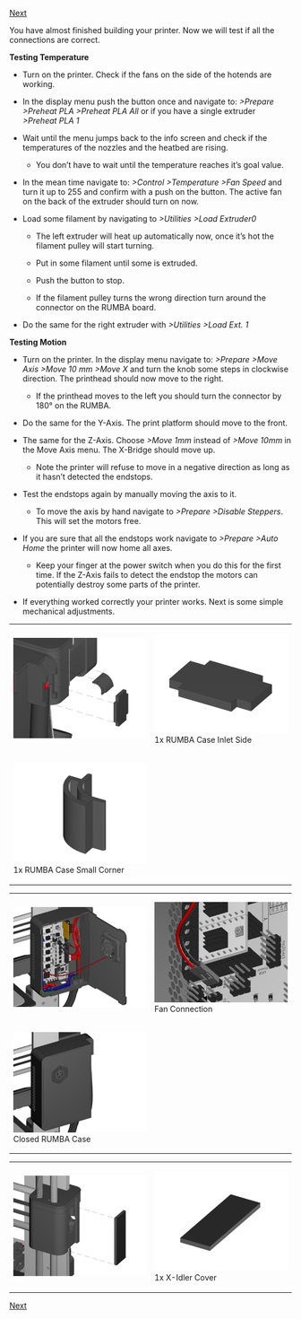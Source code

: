 [Next](https://github.com/laydrop/i3-Berlin/wiki/Section-5.2-Calibrating-the-Y-Axis)

You have almost finished building your printer. Now we will test if all the connections are correct.

**Testing Temperature**

-   Turn on the printer. Check if the fans on the side of the hotends are working.

-   In the display menu push the button once and navigate to: *&gt;Prepare &gt;Preheat PLA &gt;Preheat PLA All* or if you have a single extruder *&gt;Preheat PLA 1*

-   Wait until the menu jumps back to the info screen and check if the temperatures of the nozzles and the heatbed are rising.

    -   You don’t have to wait until the temperature reaches it’s goal value.

-   In the mean time navigate to: *&gt;Control &gt;Temperature &gt;Fan Speed* and turn it up to 255 and confirm with a push on the button. The active fan on the back of the extruder should turn on now.

-   Load some filament by navigating to *&gt;Utilities &gt;Load Extruder0*

    -   The left extruder will heat up automatically now, once it’s hot the filament pulley will start turning.

    -   Put in some filament until some is extruded.

    -   Push the button to stop.

    -   If the filament pulley turns the wrong direction turn around the connector on the RUMBA board.

-   Do the same for the right extruder with *&gt;Utilities &gt;Load Ext. 1*

**Testing Motion**

-   Turn on the printer. In the display menu navigate to: *&gt;Prepare &gt;Move Axis &gt;Move 10 mm &gt;Move X* and turn the knob some steps in clockwise direction. The printhead should now move to the right.

    -   If the printhead moves to the left you should turn the connector by 180° on the RUMBA.

-   Do the same for the Y-Axis. The print platform should move to the front.

-   The same for the Z-Axis. Choose *&gt;Move 1mm* instead of *&gt;Move 10mm* in the Move Axis menu. The X-Bridge should move up.

    -   Note the printer will refuse to move in a negative direction as long as it hasn’t detected the endstops.

-   Test the endstops again by manually moving the axis to it.

    -   To move the axis by hand navigate to *&gt;Prepare &gt;Disable Steppers*. This will set the motors free.

-   If you are sure that all the endstops work navigate to *&gt;Prepare &gt;Auto Home* the printer will now home all axes.

    -   Keep your finger at the power switch when you do this for the first time. If the Z-Axis fails to detect the endstop the motors can potentially destroy some parts of the printer.

-   If everything worked correctly your printer works. Next is some simple mechanical adjustments.

<table>
<colgroup>
<col width="50%" />
<col width="50%" />
</colgroup>
<tbody>
<tr class="odd">
<td align="left"><p><img src="media/Section_5_0002.png" alt="media/Section_5_0002.png" /></p></td>
<td align="left"><p><img src="media/Section_1_0136.png" alt="media/Section_1_0136.png" /><br />
 1x RUMBA Case Inlet Side</p></td>
</tr>
<tr class="even">
<td align="left"><p><img src="media/Section_1_0138.png" alt="media/Section_1_0138.png" /><br />
 1x RUMBA Case Small Corner</p></td>
</tr>
</tbody>
</table>

<table>
<colgroup>
<col width="50%" />
<col width="50%" />
</colgroup>
<tbody>
<tr class="odd">
<td align="left"><p><img src="media/Section_5_0003.png" alt="media/Section_5_0003.png" /></p></td>
<td align="left"><p><img src="media/Section_5_0004.png" alt="media/Section_5_0004.png" /><br />
 Fan Connection</p></td>
</tr>
<tr class="even">
<td align="left"><p><img src="media/Section_5_0005.png" alt="media/Section_5_0005.png" /><br />
 Closed RUMBA Case</p></td>
</tr>
</tbody>
</table>

<table>
<colgroup>
<col width="50%" />
<col width="50%" />
</colgroup>
<tbody>
<tr class="odd">
<td align="left"><p><img src="media/Section_5_0006.png" alt="media/Section_5_0006.png" /></p></td>
<td align="left"><p><img src="media/Section_1_0149.png" alt="media/Section_1_0149.png" /><br />
 1x X-Idler Cover</p></td>
</tr>
</tbody>
</table>

[Next](https://github.com/laydrop/i3-Berlin/wiki/Section-5.2-Calibrating-the-Y-Axis)
